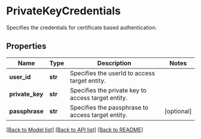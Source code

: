 # PrivateKeyCredentials

Specifies the credentials for certificate based authentication.

## Properties
Name | Type | Description | Notes
------------ | ------------- | ------------- | -------------
**user_id** | **str** | Specifies the userId to access target entity. | 
**private_key** | **str** | Specifies the private key to access target entity. | 
**passphrase** | **str** | Specifies the passphrase to access target entity. | [optional] 

[[Back to Model list]](../README.md#documentation-for-models) [[Back to API list]](../README.md#documentation-for-api-endpoints) [[Back to README]](../README.md)


